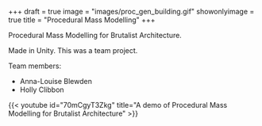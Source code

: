 +++
draft = true
image = "images/proc_gen_building.gif"
showonlyimage = true
title = "Procedural Mass Modelling"
+++

Procedural Mass Modelling for Brutalist Architecture.

Made in Unity. This was a team project.

Team members:
+ Anna-Louise Blewden
+ Holly Clibbon


{{< youtube id="70mCgyT3Zkg" title="A demo of Procedural Mass Modelling for Brutalist Architecture" >}}